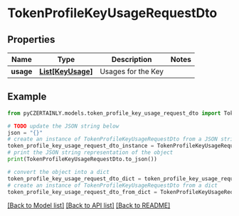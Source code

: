 # TokenProfileKeyUsageRequestDto


## Properties

Name | Type | Description | Notes
------------ | ------------- | ------------- | -------------
**usage** | [**List[KeyUsage]**](KeyUsage.md) | Usages for the Key | 

## Example

```python
from pyCZERTAINLY.models.token_profile_key_usage_request_dto import TokenProfileKeyUsageRequestDto

# TODO update the JSON string below
json = "{}"
# create an instance of TokenProfileKeyUsageRequestDto from a JSON string
token_profile_key_usage_request_dto_instance = TokenProfileKeyUsageRequestDto.from_json(json)
# print the JSON string representation of the object
print(TokenProfileKeyUsageRequestDto.to_json())

# convert the object into a dict
token_profile_key_usage_request_dto_dict = token_profile_key_usage_request_dto_instance.to_dict()
# create an instance of TokenProfileKeyUsageRequestDto from a dict
token_profile_key_usage_request_dto_from_dict = TokenProfileKeyUsageRequestDto.from_dict(token_profile_key_usage_request_dto_dict)
```
[[Back to Model list]](../README.md#documentation-for-models) [[Back to API list]](../README.md#documentation-for-api-endpoints) [[Back to README]](../README.md)


